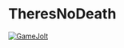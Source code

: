# TheresNoDeath

[![GameJolt](https://cdn.simpleicons.org/gamejolt/ffffff)](https://gamejolt.com/@TheresNoDeath)
